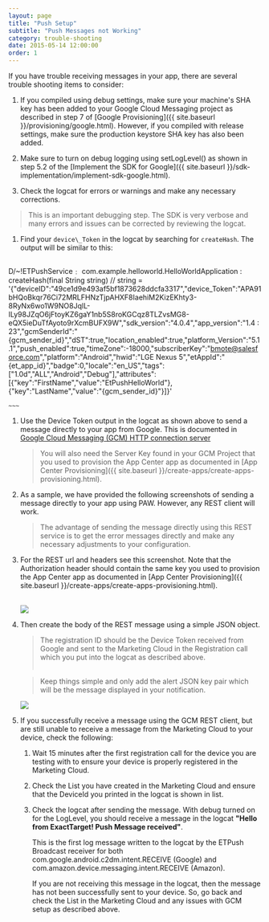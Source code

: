 ```yaml
---
layout: page
title: "Push Setup"
subtitle: "Push Messages not Working"
category: trouble-shooting
date: 2015-05-14 12:00:00
order: 1
---
```

If you have trouble receiving messages in your app, there are several trouble shooting items to consider:

1.  If you compiled using debug settings, make sure your machine's SHA key has been added to your Google Cloud Messaging project as described in step 7 of [Google Provisioning]({{ site.baseurl }}/provisioning/google.html).  However, if you compiled with release settings, make sure the production keystore SHA key has also been added.

1.  Make sure to turn on debug logging using setLogLevel() as shown in step 5.2 of the [Implement the SDK for Google]({{ site.baseurl }}/sdk-implementation/implement-sdk-google.html).

1.  Check the logcat for errors or warnings and make any necessary corrections.

> This is an important debugging step.  The SDK is very verbose and many errors and issues can be corrected by reviewing the logcat.

1.  Find your `device\_Token` in the logcat by searching for `createHash`.  The output will be similar to this: 

    ~~~ 
D/~!ETPushService﹕ com.example.helloworld.HelloWorldApplication : createHash(final String string) // string = '{"deviceID":"49ce1d9e493af5bf1873628ddcfa3317","device_Token":"APA91bHQoBkqr76Ci72MRLFHNzTjpAHXF8IaehiM2KizEKhty3-8RyNx6wo1W9NO8JqlL-ILy98JZqO6jFtoyKZ6gaY1nb5S8roKGCqz8TLZvsMG8-eQX5ieDuTfAyoto9rXcmBUFX9W","sdk_version":"4.0.4","app_version":"1.4 : 23","gcmSenderId":"{gcm_sender_id}","dST":true,"location_enabled":true,"platform_Version":"5.1.1","push_enabled":true,"timeZone":-18000,"subscriberKey":"bmote@salesforce.com","platform":"Android","hwid":"LGE Nexus 5","etAppId":"{et_app_id}","badge":0,"locale":"en_US","tags":["1.0d","ALL","Android","Debug"],"attributes":[{"key":"FirstName","value":"EtPushHelloWorld"},{"key":"LastName","value":"{gcm_sender_id}"}]}'

    ~~~ 
1.  Use the Device Token output in the logcat as shown above to send a message directly to your app from Google.  This is documented in <a href="https://developer.android.com/google/gcm/http.html" target="_blank">Google Cloud Messaging (GCM) HTTP connection server</a>

    > You will also need the Server Key found in your GCM Project that you used to provision the App Center app as documented in [App Center Provisioning]({{ site.baseurl }}/create-apps/create-apps-provisioning.html).

1.  As a sample, we have provided the following screenshots of sending a message directly to your app using PAW.  However, any REST client will work.

    > The advantage of sending the message directly using this REST service is to get the error messages directly and make any necessary adjustments to your configuration.

1.  For the REST url and headers see this screenshot.  Note that the Authorization header should contain the same key you used to provision the App Center app as documented in [App Center Provisioning]({{ site.baseurl }}/create-apps/create-apps-provisioning.html).<br/><br/>

    <img class="img-responsive" src="{{ site.baseurl }}/assets/GCM-rest-url-and-headers.png" />
1.  Then create the body of the REST message using a simple JSON object.  

    > The registration ID should be the Device Token received from Google and sent to the Marketing Cloud in the Registration call which you put into the logcat as described above.<br/><br/>

    > Keep things simple and only add the alert JSON key pair which will be the message displayed in your notification.

    <img class="img-responsive" src="{{ site.baseurl }}/assets/GCM-rest-body.png" />
1.  If you successfully receive a message using the GCM REST client, but are still unable to receive a message from the Marketing Cloud to your device, check the following:
    
    1.  Wait 15 minutes after the first registration call for the device you are testing with to ensure your device is properly registered in the Marketing Cloud.

    1.  Check the List you have created in the Marketing Cloud and ensure that the DeviceId you printed in the logcat is shown in list.

    1.  Check the logcat after sending the message.  With debug turned on for the LogLevel, you should receive a message in the logcat <b>"Hello from ExactTarget! Push Message received"</b>.

        This is the first log message written to the logcat by the ETPush Broadcast receiver for both com.google.android.c2dm.intent.RECEIVE (Google) and com.amazon.device.messaging.intent.RECEIVE (Amazon).

        If you are not receiving this message in the logcat, then the message has not been successfully sent to your device.  So, go back and check the List in the Marketing Cloud and any issues with GCM setup as described above. 
